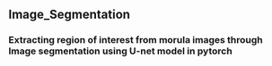 ## Image_Segmentation
### Extracting region of interest from morula images through Image segmentation using U-net model in pytorch
